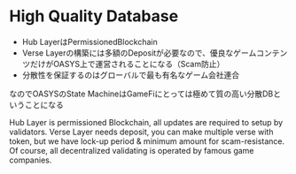 # High Quality Database

* Hub LayerはPermissionedBlockchain
* Verse Layerの構築には多額のDepositが必要なので、優良なゲームコンテンツだけがOASYS上で運営されることになる（Scam防止）
* 分散性を保証するのはグローバルで最も有名なゲーム会社連合

なのでOASYSのState MachineはGameFiにとっては極めて質の高い分散DBということになる

Hub Layer is permissioned Blockchain, all updates are required to setup by validators. 
Verse Layer needs deposit, you can make multiple verse with token, but we have lock-up period & minimum amount for scam-resistance. 
Of course, all decentralized validating is operated by famous game companies. 
